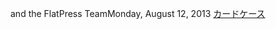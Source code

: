 and the FlatPress TeamMonday, August 12, 2013
 <a href="http://www.jewellrealestateagency.com/uploads/jpshoponline.asp?cheap=products-c216.html" title="カードケース">カードケース</a>